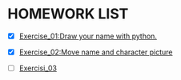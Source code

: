 ﻿# HOMEWORK LIST



- [x] [Exercise_01:Draw your name with python.](https://www.zybuluo.com/lss9728/note/503587)
- [x] [Exercise_02:Move name and character picture](https://www.zybuluo.com/lss9728/note/513551)
- [ ] [Exercisi_03](https://www.baidu.com)



